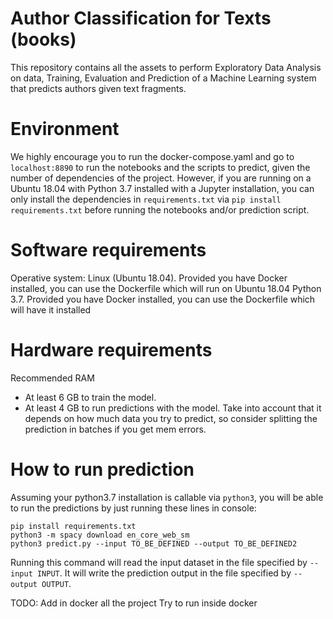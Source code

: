 # Author Classification for Texts (books)
This repository contains all the assets to perform Exploratory Data Analysis on data, Training, Evaluation and Prediction of a Machine Learning system that predicts authors given text fragments.

# Environment
We highly encourage you to run the docker-compose.yaml and go to `localhost:8890` to run the notebooks and the scripts to predict, given the number of dependencies of the project. However, if you are running on a Ubuntu 18.04 with Python 3.7 installed with a Jupyter installation, you can only install the dependencies in `requirements.txt` via `pip install requirements.txt` before running the notebooks and/or prediction script.

# Software requirements
Operative system: Linux (Ubuntu 18.04). Provided you have Docker installed, you can use the Dockerfile which will run on Ubuntu 18.04
Python 3.7. Provided you have Docker installed, you can use the Dockerfile which will have it installed

# Hardware requirements
Recommended RAM
- At least 6 GB to train the model.
- At least 4 GB to run predictions with the model. Take into account that it depends on how much data you try to predict, so consider splitting the prediction in batches if you get mem errors.


# How to run prediction
Assuming your python3.7 installation is callable via `python3`, you will be able to run the predictions by just running these lines in console:
```
pip install requirements.txt
python3 -m spacy download en_core_web_sm
python3 predict.py --input TO_BE_DEFINED --output TO_BE_DEFINED2
```

Running this command will read the input dataset in the file specified by `--input INPUT`. It will write the prediction output in the file specified by `--output OUTPUT`.


TODO: 
Add in docker all the project
Try to run inside docker